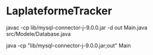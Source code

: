 # LaplateformeTracker

<!-- compilation -->
javac -cp lib/mysql-connector-j-9.0.0.jar -d out Main.java src/Modele/Database.java

<!-- éxécution -->
java -cp "lib/mysql-connector-j-9.0.0.jar;out" Main
